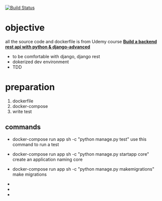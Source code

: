 [![Build Status](https://travis-ci.org/redliu312/recipe-api.svg?branch=master)](https://travis-ci.org/redliu312/recipe-api)


# objective
all the source code and dockerfile is from Udemy course
[**Build a backend rest api with python & django-advanced**](https://www.udemy.com/django-python-advanced/)

- to be comfortable with django, django rest
- dokerized dev environment
- TDD 






# preparation

1. dockerfile
2. docker-compose
3. write test


## commands

- docker-compose run app sh -c "python manage.py test"
use this command to  run a test

- docker-compose run app sh -c "python manage.py startapp core"
create an application naming core

- docker-compose run app sh -c "python manage.py makemigrations" 
make migrations

- 
-
-